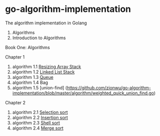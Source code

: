 go-algorithm-implementation
===========================

The algorithm implementation in Golang  
1. Algorithms  
2. Introduction to Algorithms  


Book One: Algorithms


Chapter 1  

1. algorithm 1.1 [Resizing Array Stack](https://github.com/zionwu/go-algorithm-implementation/blob/master/collection/resizing_array_stack.go)  
2. algorithm 1.2 [Linked List Stack](https://github.com/zionwu/go-algorithm-implementation/blob/master/collection/linked_list_queue.go)  
3. algorithm 1.3 [Queue](https://github.com/zionwu/go-algorithm-implementation/blob/master/collection/linked_list_queue.go)  
4. algorithm 1.4 Bag
5. algorithm 1.5 [union-find] (https://github.com/zionwu/go-algorithm-implementation/blob/master/algorithm/weighted_quick_union_find.go)   


Chapter 2  

1. algorithm 2.1 [Selection sort](https://github.com/zionwu/go-algorithm-implementation/blob/master/algorithm/sort/selection_sort.go)  
2. algorithm 2.2 [Insertion sort](https://github.com/zionwu/go-algorithm-implementation/blob/master/algorithm/sort/insertion_sort.go)  
3. algorithm 2.3 [Shell sort](https://github.com/zionwu/go-algorithm-implementation/blob/master/algorithm/sort/shell_sort.go)  
4. algorithm 2.4 [Merge sort](https://github.com/zionwu/go-algorithm-implementation/blob/master/algorithm/sort/merge_sort.go)  
